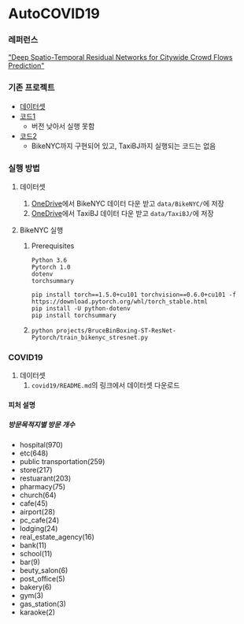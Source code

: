 # AutoCOVID19

### 레퍼런스

["Deep Spatio-Temporal Residual Networks for Citywide Crowd Flows Prediction"](https://arxiv.org/abs/1610.00081)



### 기존 프로젝트

- [데이터셋](https://github.com/liweiowl/ST-ResNet20190702)
- [코드1](https://github.com/snehasinghania/STResNet)
  - 버전 낮아서 실행 못함
- [코드2](https://github.com/BruceBinBoxing/ST-ResNet-Pytorch/)
  - BikeNYC까지 구현되어 있고, TaxiBJ까지 실행되는 코드는 없음



### 실행 방법

1. 데이터셋

   1. [OneDrive](https://1drv.ms/f/s!Akh6N7xv3uVmhOhCtwaiDRy5oDVIug)에서 BikeNYC 데이터 다운 받고 `data/BikeNYC/`에 저장
   2. [OneDrive](https://1drv.ms/f/s!Akh6N7xv3uVmhOhCtwaiDRy5oDVIug)에서 TaxiBJ 데이터 다운 받고 `data/TaxiBJ/`에 저장

2. BikeNYC 실행

   1. Prerequisites

      ```
      Python 3.6
      Pytorch 1.0
      dotenv
      torchsummary
      ```

      ```
      pip install torch==1.5.0+cu101 torchvision==0.6.0+cu101 -f https://download.pytorch.org/whl/torch_stable.html
      pip install -U python-dotenv
      pip install torchsummary
      ```

   2. ```
      python projects/BruceBinBoxing-ST-ResNet-Pytorch/train_bikenyc_stresnet.py
      ```

      

### COVID19

1. 데이터셋
   1. `covid19/README.md`의 링크에서 데이터셋 다운로드



#### 피처 설명

##### 방문목적지별 방문 개수

- hospital(970)
- etc(648)
- public transportation(259)
- store(217)
- restuarant(203)
- pharmacy(75)
- church(64)
- cafe(45)
- airport(28)
- pc_cafe(24)
- lodging(24)
- real_estate_agency(16)
- bank(11)
- school(11)
- bar(9)
- beuty_salon(6)
- post_office(5)
- bakery(6)
- gym(3)
- gas_station(3)
- karaoke(2)